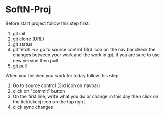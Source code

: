 # SoftN-Proj

Before start project follow this step first:

1. git init
2. git clone (URL)
3. git status
4. git fetch ->> go to source control (3rd icon on the nav bar,check the changes between your work and the work in git, if you are sure to use new version then pull
5. git pull

When you finished you work for today follow this step
1. Go to source control (3rd icon on navbar)
2. click on "commit" button 
3. On the first line, write what you do or change in this day then click on the tick/ckecj icon on the top right
4. click sync changes
